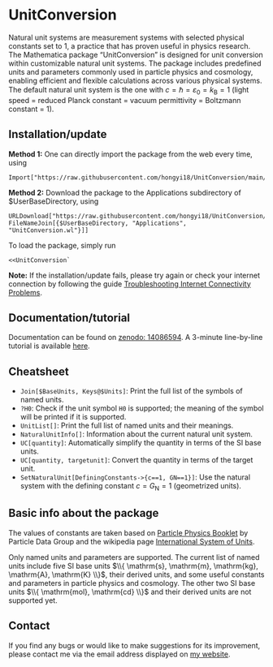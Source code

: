 # UnitConversion
Natural unit systems are measurement systems with selected physical constants set to 1, a practice that has proven useful in physics research. The Mathematica package “UnitConversion” is designed for unit conversion within customizable
 natural unit systems. The package includes predefined units and parameters commonly used in particle physics and cosmology, enabling efficient and flexible calculations across various physical systems. The default natural unit system is the one with $c=\hbar=\varepsilon_0=k_\mathrm{B}=1$ (light speed = reduced Planck constant = vacuum permittivity = Boltzmann constant = 1).

## Installation/update

**Method 1:** One can directly import the package from the web every time, using
```
Import["https://raw.githubusercontent.com/hongyi18/UnitConversion/main/UnitConversion.wl"]
```

**Method 2:** Download the package to the Applications subdirectory of $UserBaseDirectory, using
```
URLDownload["https://raw.githubusercontent.com/hongyi18/UnitConversion/main/UnitConversion.wl", FileNameJoin[{$UserBaseDirectory, "Applications", "UnitConversion.wl"}]]
```
To load the package, simply run
```
<<UnitConversion`
```

**Note:** If the installation/update fails, please try again or check your internet connection by following the guide [Troubleshooting Internet Connectivity Problems](https://reference.wolfram.com/language/tutorial/TroubleshootingInternetConnectivity.html).

## Documentation/tutorial
Documentation can be found on [zenodo: 14086594](https://zenodo.org/records/14086594). A 3-minute line-by-line tutorial is available [here](https://github.com/hongyi18/UnitConversion/blob/main/Get%20started%20on%20UnitConversion.nb).

## Cheatsheet
- `Join[$BaseUnits, Keys@$Units]`: Print the full list of the symbols of named units.
- `?H0`: Check if the unit symbol `H0` is supported; the meaning of the symbol will be printed if it is supported.
- `UnitList[]`: Print the full list of named units and their meanings.
- `NaturalUnitInfo[]`: Information about the current natural unit system.
- `UC[quantity]`: Automatically simplify the quantity in terms of the SI base units.
- `UC[quantity, targetunit]`: Convert the quantity in terms of the target unit.
- `SetNaturalUnit[DefiningConstants->{c==1, GN==1}]`: Use the natural system with the defining constant $c=G_\mathrm{N}=1$ (geometrized units).

## Basic info about the package
The values of constants are taken based on [Particle Physics Booklet](https://pdg.lbl.gov/2024/download/db2024.pdf) by Particle Data Group and the wikipedia page [International System of Units](https://en.wikipedia.org/wiki/International_System_of_Units).

Only named units and parameters are supported. The current list of named units include five SI base units $\\{ \mathrm{s}, \mathrm{m}, \mathrm{kg}, \mathrm{A}, \mathrm{K} \\}$, their derived units, and some useful constants and parameters in particle physics and cosmology. The other two SI base units $\\{ \mathrm{mol}, \mathrm{cd} \\}$ and their derived units are not supported yet.

## Contact
If you find any bugs or would like to make suggestions for its improvement, please contact me via the email address displayed on [my website](https://hongyi18.github.io/).
